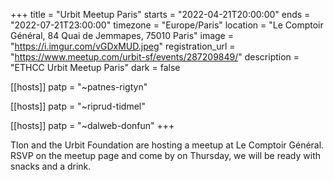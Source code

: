 +++
title = "Urbit Meetup Paris"
starts = "2022-04-21T20:00:00"
ends = "2022-07-21T23:00:00"
timezone = "Europe/Paris"
location = "Le Comptoir Général, 84 Quai de Jemmapes, 75010 Paris"
image = "https://i.imgur.com/vGDxMUD.jpeg"
registration_url = "https://www.meetup.com/urbit-sf/events/287209849/"
description = "ETHCC Urbit Meetup Paris"
dark = false

[[hosts]]
patp = "~patnes-rigtyn"

[[hosts]]
patp = "~riprud-tidmel"

[[hosts]]
patp = "~dalweb-donfun"
+++

Tlon and the Urbit Foundation are hosting a meetup at Le Comptoir Général. RSVP on the meetup page and come by on Thursday, we will be ready with snacks and a drink.
